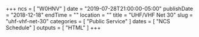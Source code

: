 +++
ncs = [ "W0HNV" ]
date = "2019-07-28T21:00:00-05:00"
publishDate = "2018-12-18"
endTime = ""
location = ""
title = "UHF/VHF Net 30"
slug = "uhf-vhf-net-30"
categories = [ "Public Service" ]
dates = [ "NCS Schedule" ]
outputs = [ "HTML" ]
+++

